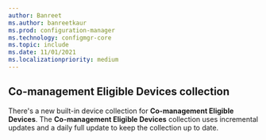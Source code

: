 ```yaml
---
author: Banreet
ms.author: banreetkaur
ms.prod: configuration-manager
ms.technology: configmgr-core
ms.topic: include
ms.date: 11/01/2021
ms.localizationpriority: medium
---
```

## <a name="bkmk_co-management"></a> Co-management Eligible Devices collection
<!--12377291-->
There's a new built-in device collection for **Co-management Eligible Devices**. The **Co-management Eligible Devices** collection uses incremental updates and a daily full update to keep the collection up to date.
